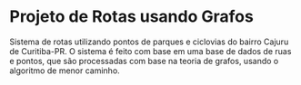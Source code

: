 # Projeto de Rotas usando Grafos
Sistema de rotas utilizando pontos de parques e ciclovias do bairro Cajuru de Curitiba-PR. O sistema é feito com base em uma base de dados de ruas e pontos, que são processadas com base na teoria de grafos, usando o algoritmo de menor caminho.

